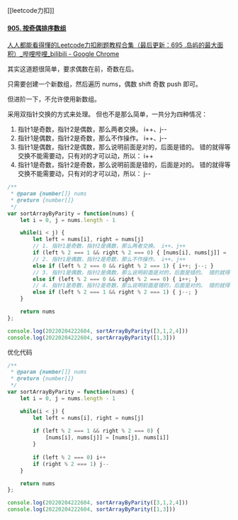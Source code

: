 [[leetcode力扣]]

#### [905. 按奇偶排序数组](https://leetcode-cn.com/problems/sort-array-by-parity/)

[人人都能看得懂的Leetcode力扣刷题教程合集（最后更新：695 .岛屿的最大面积）_哔哩哔哩_bilibili - Google Chrome](https://www.bilibili.com/video/BV1wA411b7qZ?p=54)

其实这道题很简单，要求偶数在前，奇数在后。 

只需要创建一个新数组，然后遍历 nums，偶数 shift 奇数 push 即可。

但进阶一下，不允许使用新数组。 

采用双指针交换的方式来处理。 但也不是那么简单，一共分为四种情况：
1. 指针1是奇数，指针2是偶数，那么两者交换。 i++、j--
2. 指针1是偶数，指针2是奇数，那么不作操作。 i++、j--
3. 指针1是偶数，指针2是偶数，那么说明前面是对的，后面是错的。 错的就得等交换不能需要动，只有对的才可以动，所以： i++
4. 指针1是奇数，指针2是奇数，那么说明前面是错的，后面是对的。 错的就得等交换不能需要动，只有对的才可以动，所以： j--

```javascript
/**
 * @param {number[]} nums
 * @return {number[]}
 */
var sortArrayByParity = function(nums) {
    let i = 0, j = nums.length - 1

    while(i < j) {
        let left = nums[i], right = nums[j]
        // 1. 指针1是奇数，指针2是偶数，那么两者交换。 i++、j++
        if (left % 2 === 1 && right % 2 === 0) { [nums[i], nums[j]] = [nums[j], nums[i]];  i++; j--;  }
        // 2. 指针1是偶数，指针2是奇数，那么不作操作。 i++、j++
        else if (left % 2 === 0 && right % 2 === 1) { i++; j--; }
        // 3. 指针1是偶数，指针2是偶数，那么说明前面是对的，后面是错的。 错的就得等交换不能需要动，只有对的才可以动，所以： i++
        else if (left % 2 === 0 && right % 2 === 0) { i++; }
        // 4. 指针1是奇数，指针2是奇数，那么说明前面是错的，后面是对的。 错的就得等交换不能需要动，只有对的才可以动，所以： j--
        else if (left % 2 === 1 && right % 2 === 1) { j--; }
    }

    return nums
};

console.log(20220204222604, sortArrayByParity([3,1,2,4]))
console.log(20220204222604, sortArrayByParity([1,3]))
```

优化代码

```javascript
/**
 * @param {number[]} nums
 * @return {number[]}
 */
var sortArrayByParity = function(nums) {
    let i = 0, j = nums.length - 1

    while(i < j) {
        let left = nums[i], right = nums[j]
		
        if (left % 2 === 1 && right % 2 === 0) { 
			[nums[i], nums[j]] = [nums[j], nums[i]] 
		}
	
        if (left % 2 === 0) i++
        if (right % 2 === 1) j--
    }

    return nums
};

console.log(20220204222604, sortArrayByParity([3,1,2,4]))
console.log(20220204222604, sortArrayByParity([1,3]))
```